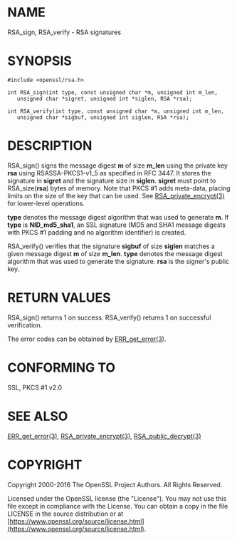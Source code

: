 # NAME

RSA\_sign, RSA\_verify - RSA signatures

# SYNOPSIS

    #include <openssl/rsa.h>

    int RSA_sign(int type, const unsigned char *m, unsigned int m_len,
       unsigned char *sigret, unsigned int *siglen, RSA *rsa);

    int RSA_verify(int type, const unsigned char *m, unsigned int m_len,
       unsigned char *sigbuf, unsigned int siglen, RSA *rsa);

# DESCRIPTION

RSA\_sign() signs the message digest **m** of size **m\_len** using the
private key **rsa** using RSASSA-PKCS1-v1\_5 as specified in RFC 3447. It
stores the signature in **sigret** and the signature size in **siglen**.
**sigret** must point to RSA\_size(**rsa**) bytes of memory.
Note that PKCS #1 adds meta-data, placing limits on the size of the
key that can be used.
See [RSA\_private\_encrypt(3)](http://man.he.net/man3/RSA_private_encrypt) for lower-level
operations.

**type** denotes the message digest algorithm that was used to generate
**m**.
If **type** is **NID\_md5\_sha1**,
an SSL signature (MD5 and SHA1 message digests with PKCS #1 padding
and no algorithm identifier) is created.

RSA\_verify() verifies that the signature **sigbuf** of size **siglen**
matches a given message digest **m** of size **m\_len**. **type** denotes
the message digest algorithm that was used to generate the signature.
**rsa** is the signer's public key.

# RETURN VALUES

RSA\_sign() returns 1 on success.
RSA\_verify() returns 1 on successful verification.

The error codes can be obtained by [ERR\_get\_error(3)](http://man.he.net/man3/ERR_get_error).

# CONFORMING TO

SSL, PKCS #1 v2.0

# SEE ALSO

[ERR\_get\_error(3)](http://man.he.net/man3/ERR_get_error),
[RSA\_private\_encrypt(3)](http://man.he.net/man3/RSA_private_encrypt),
[RSA\_public\_decrypt(3)](http://man.he.net/man3/RSA_public_decrypt)

# COPYRIGHT

Copyright 2000-2016 The OpenSSL Project Authors. All Rights Reserved.

Licensed under the OpenSSL license (the "License").  You may not use
this file except in compliance with the License.  You can obtain a copy
in the file LICENSE in the source distribution or at
[https://www.openssl.org/source/license.html](https://www.openssl.org/source/license.html).
